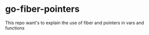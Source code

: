 # go-fiber-pointers
This repo want's to explain the use of fiber and pointers in vars and functions
